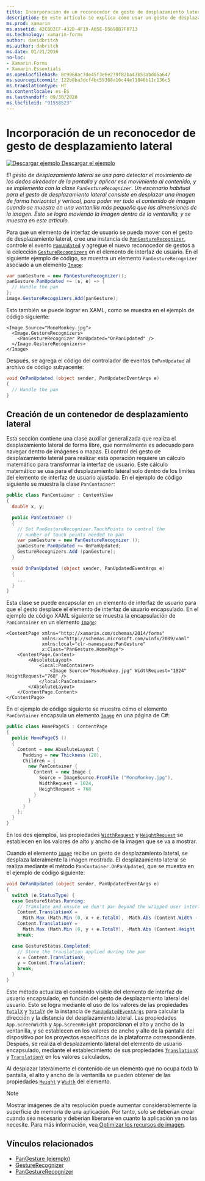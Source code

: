 ```yaml
---
title: Incorporación de un reconocedor de gesto de desplazamiento lateral
description: En este artículo se explica cómo usar un gesto de desplazamiento lateral para desplazar una imagen de forma horizontal y vertical, a fin de poder ver todo el contenido de imagen cuando se muestre en una ventanilla más pequeña que las dimensiones de la imagen.
ms.prod: xamarin
ms.assetid: 42CBD2CF-432D-4F19-A05E-D569BB7F8713
ms.technology: xamarin-forms
author: davidbritch
ms.author: dabritch
ms.date: 01/21/2016
no-loc:
- Xamarin.Forms
- Xamarin.Essentials
ms.openlocfilehash: 8c9968ac7de45f3e6e239f82ba43b53abd05a647
ms.sourcegitcommit: 122b8ba3dcf4bc59368a16c44e71846b11c136c5
ms.translationtype: HT
ms.contentlocale: es-ES
ms.lasthandoff: 09/30/2020
ms.locfileid: "91558523"
---
```

# <a name="add-a-pan-gesture-recognizer"></a>Incorporación de un reconocedor de gesto de desplazamiento lateral

[![Descargar ejemplo](~/media/shared/download.png) Descargar el ejemplo](https://docs.microsoft.com/samples/xamarin/xamarin-forms-samples/workingwithgestures-pangesture)

_El gesto de desplazamiento lateral se usa para detectar el movimiento de los dedos alrededor de la pantalla y aplicar ese movimiento al contenido, y se implementa con la clase `PanGestureRecognizer`. Un escenario habitual para el gesto de desplazamiento lateral consiste en desplazar una imagen de forma horizontal y vertical, para poder ver todo el contenido de imagen cuando se muestre en una ventanilla más pequeña que las dimensiones de la imagen. Esto se logra moviendo la imagen dentro de la ventanilla, y se muestra en este artículo._

Para que un elemento de interfaz de usuario se pueda mover con el gesto de desplazamiento lateral, cree una instancia de [`PanGestureRecognizer`](xref:Xamarin.Forms.PanGestureRecognizer), controle el evento [`PanUpdated`](xref:Xamarin.Forms.PanGestureRecognizer.PanUpdated) y agregue el nuevo reconocedor de gestos a la colección [`GestureRecognizers`](xref:Xamarin.Forms.View.GestureRecognizers) en el elemento de interfaz de usuario. En el siguiente ejemplo de código, se muestra un elemento `PanGestureRecognizer` asociado a un elemento [`Image`](xref:Xamarin.Forms.Image):

```csharp
var panGesture = new PanGestureRecognizer();
panGesture.PanUpdated += (s, e) => {
  // Handle the pan
};
image.GestureRecognizers.Add(panGesture);
```

Esto también se puede lograr en XAML, como se muestra en el ejemplo de código siguiente:

```xaml
<Image Source="MonoMonkey.jpg">
  <Image.GestureRecognizers>
    <PanGestureRecognizer PanUpdated="OnPanUpdated" />
  </Image.GestureRecognizers>
</Image>
```

Después, se agrega el código del controlador de eventos `OnPanUpdated` al archivo de código subyacente:

```csharp
void OnPanUpdated (object sender, PanUpdatedEventArgs e)
{
  // Handle the pan
}
```

## <a name="creating-a-pan-container"></a>Creación de un contenedor de desplazamiento lateral

Esta sección contiene una clase auxiliar generalizada que realiza el desplazamiento lateral de forma libre, que normalmente es adecuado para navegar dentro de imágenes o mapas. El control del gesto de desplazamiento lateral para realizar esta operación requiere un cálculo matemático para transformar la interfaz de usuario. Este cálculo matemático se usa para el desplazamiento lateral solo dentro de los límites del elemento de interfaz de usuario ajustado. En el ejemplo de código siguiente se muestra la clase `PanContainer`:

```csharp
public class PanContainer : ContentView
{
  double x, y;

  public PanContainer ()
  {
    // Set PanGestureRecognizer.TouchPoints to control the
    // number of touch points needed to pan
    var panGesture = new PanGestureRecognizer ();
    panGesture.PanUpdated += OnPanUpdated;
    GestureRecognizers.Add (panGesture);
  }

  void OnPanUpdated (object sender, PanUpdatedEventArgs e)
  {
    ...
  }
}
```

Esta clase se puede encapsular en un elemento de interfaz de usuario para que el gesto desplace el elemento de interfaz de usuario encapsulado. En el ejemplo de código XAML siguiente se muestra la encapsulación de `PanContainer` en un elemento [`Image`](xref:Xamarin.Forms.Image):

```xaml
<ContentPage xmlns="http://xamarin.com/schemas/2014/forms"
             xmlns:x="http://schemas.microsoft.com/winfx/2009/xaml"
             xmlns:local="clr-namespace:PanGesture"
             x:Class="PanGesture.HomePage">
    <ContentPage.Content>
        <AbsoluteLayout>
            <local:PanContainer>
                <Image Source="MonoMonkey.jpg" WidthRequest="1024" HeightRequest="768" />
            </local:PanContainer>
        </AbsoluteLayout>
    </ContentPage.Content>
</ContentPage>
```

En el ejemplo de código siguiente se muestra cómo el elemento `PanContainer` encapsula un elemento [`Image`](xref:Xamarin.Forms.Image) en una página de C#:

```csharp
public class HomePageCS : ContentPage
{
  public HomePageCS ()
  {
    Content = new AbsoluteLayout {
      Padding = new Thickness (20),
      Children = {
        new PanContainer {
          Content = new Image {
            Source = ImageSource.FromFile ("MonoMonkey.jpg"),
            WidthRequest = 1024,
            HeightRequest = 768
          }
        }
      }
    };
  }
}
```

En los dos ejemplos, las propiedades [`WidthRequest`](xref:Xamarin.Forms.VisualElement.WidthRequest) y [`HeightRequest`](xref:Xamarin.Forms.VisualElement.HeightRequest) se establecen en los valores de alto y ancho de la imagen que se va a mostrar.

Cuando el elemento [`Image`](xref:Xamarin.Forms.Image) recibe un gesto de desplazamiento lateral, se desplaza lateralmente la imagen mostrada. El desplazamiento lateral se realiza mediante el método `PanContainer.OnPanUpdated`, que se muestra en el ejemplo de código siguiente:

```csharp
void OnPanUpdated (object sender, PanUpdatedEventArgs e)
{
  switch (e.StatusType) {
  case GestureStatus.Running:
    // Translate and ensure we don't pan beyond the wrapped user interface element bounds.
    Content.TranslationX =
      Math.Max (Math.Min (0, x + e.TotalX), -Math.Abs (Content.Width - App.ScreenWidth));
    Content.TranslationY =
      Math.Max (Math.Min (0, y + e.TotalY), -Math.Abs (Content.Height - App.ScreenHeight));
    break;

  case GestureStatus.Completed:
    // Store the translation applied during the pan
    x = Content.TranslationX;
    y = Content.TranslationY;
    break;
  }
}
```

Este método actualiza el contenido visible del elemento de interfaz de usuario encapsulado, en función del gesto de desplazamiento lateral del usuario. Esto se logra mediante el uso de los valores de las propiedades [`TotalX`](xref:Xamarin.Forms.PanUpdatedEventArgs.TotalX) y [`TotalY`](xref:Xamarin.Forms.PanUpdatedEventArgs.TotalY) de la instancia de [`PanUpdatedEventArgs`](xref:Xamarin.Forms.PanUpdatedEventArgs) para calcular la dirección y la distancia del desplazamiento lateral. Las propiedades `App.ScreenWidth` y `App.ScreenHeight` proporcionan el alto y ancho de la ventanilla, y se establecen en los valores de ancho y alto de la pantalla del dispositivo por los proyectos específicos de la plataforma correspondiente. Después, se realiza el desplazamiento lateral del elemento de usuario encapsulado, mediante el establecimiento de sus propiedades [`TranslationX`](xref:Xamarin.Forms.VisualElement.TranslationX) y [`TranslationY`](xref:Xamarin.Forms.VisualElement.TranslationY) en los valores calculados.

Al desplazar lateralmente el contenido de un elemento que no ocupa toda la pantalla, el alto y ancho de la ventanilla se pueden obtener de las propiedades [`Height`](xref:Xamarin.Forms.VisualElement.Height) y [`Width`](xref:Xamarin.Forms.VisualElement.Width) del elemento.

> [!NOTE]
> Mostrar imágenes de alta resolución puede aumentar considerablemente la superficie de memoria de una aplicación. Por tanto, solo se deberían crear cuando sea necesario y deberían liberarse en cuanto la aplicación ya no las necesite. Para más información, vea [Optimizar los recursos de imagen](~/xamarin-forms/deploy-test/performance.md#optimize-image-resources).

## <a name="related-links"></a>Vínculos relacionados

- [PanGesture (ejemplo)](/samples/xamarin/xamarin-forms-samples/workingwithgestures-pangesture)
- [GestureRecognizer](xref:Xamarin.Forms.GestureRecognizer)
- [PanGestureRecognizer](xref:Xamarin.Forms.PanGestureRecognizer)
